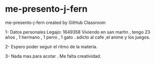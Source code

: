 # me-presento-j-fern
me-presento-j-fern created by GitHub Classroom


1- Datos personales
Legajo: 1649358
Viviendo en san martin , tengo 23 años , 1 hermano , 1 perro , 1 gato . adicto al cafe ,el anime y  los juegos.

2- Espero poder seguir el ritmo de la materia.

3- Nada mas para acotar . Me falta creatividad.
